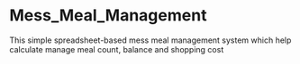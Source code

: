 # Mess_Meal_Management
This simple spreadsheet-based mess meal management system which help calculate manage meal count, balance and shopping cost
